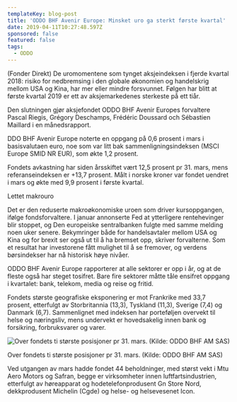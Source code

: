 ```yaml
---
templateKey: blog-post
title: 'ODDO BHF Avenir Europe: Minsket uro ga sterkt første kvartal'
date: 2019-04-11T10:27:48.597Z
sponsored: false
featured: false
tags:
  - ODDO
---
```

(Fonder Direkt) De uromomentene som tynget aksjeindeksen i fjerde kvartal 2018: risiko for nedbremsing i den globale økonomien og handelskrig mellom USA og Kina, har mer eller mindre forsvunnet. Følgen har blitt at første kvartal 2019 er ett av aksjemarkedenes sterkeste på ett tiår.



Den slutningen gjør aksjefondet ODDO BHF Avenir Europes forvaltere Pascal Riegis, Grégory Deschamps, Frédéric Doussard och Sébastien Maillard i en månedsrapport.



DDO BHF Avenir Europe noterte en oppgang på 0,6 prosent i mars i basisvalutaen euro, noe som var litt bak sammenligningsindeksen (MSCI Europe SMID NR EUR), som økte 1,2 prosent.



Fondets avkastning har siden årsskiftet vært 12,5 prosent pr 31. mars, mens referanseindeksen er +13,7 prosent. Målt i norske kroner var fondet uendret i mars og økte med 9,9 prosent i første kvartal.



Lettet makrouro



Det er den reduserte makroøkonomiske uroen som driver kursoppgangen, ifølge fondsforvaltere. I januar annonserte Fed at ytterligere rentehevinger blir stoppet, og Den europeiske sentralbanken fulgte med samme melding noen uker senere. Bekymringer både for handelsavtaler mellom USA og Kina og for brexit ser også ut til å ha bremset opp, skriver forvalterne. Som et resultat har investorene fått mulighet til å se fremover, og verdens børsindekser har nå historisk høye nivåer.



ODDO BHF Avenir Europe rapporterer at alle sektorer er opp i år, og at de fleste også har steget tosifret. Bare fire sektorer måtte tåle ensifret oppgang i kvartalet: bank, telekom, media og reise og fritid.



Fondets største geografiske eksponering er mot Frankrike med 33,7 prosent, etterfulgt av Storbritannia (13,3), Tyskland (11,3), Sverige (7,4) og Danmark (6,7). Sammenlignet med indeksen har porteføljen overvekt til helse og næringsliv, mens undervekt er hovedsakelig innen bank og forsikring, forbruksvarer og varer.

![Over fondets ti største posisjoner pr 31. mars. (Kilde: ODDO BHF AM SAS)](/img/235.png)

<span class="image-caption">Over fondets ti største posisjoner pr 31. mars. (Kilde: ODDO BHF AM SAS)</span>

Ved utgangen av mars hadde fondet 44 beholdninger, med størst vekt i Mtu Aero Motors og Safran, begge er virksomheter innen luftfartsindustrien, etterfulgt av høreapparat og hodetelefonprodusent Gn Store Nord, dekkprodusent Michelin (Cgde) og helse- og helsevesenet Icon.
